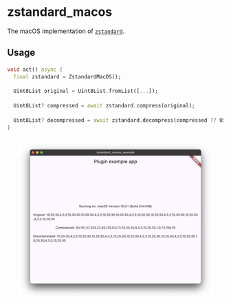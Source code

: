 # zstandard_macos

The macOS implementation of [`zstandard`](https://pub.dev/packages/zstandard).

## Usage

```dart
void act() async {
  final zstandard = ZstandardMacOS();

  Uint8List original = Uint8List.fromList([...]);

  Uint8List? compressed = await zstandard.compress(original);
  
  Uint8List? decompressed = await zstandard.decompress(compressed ?? Uint8List(0));
}
```

<p align="center"><img width="90%" vspace="10" src="https://github.com/landamessenger/zstandard/blob/master/zstandard_macos/images/sample.png"></p>
